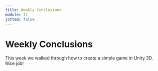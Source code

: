 ```yaml
---
title: Weekly Conclusions
module: 11
jotted: false
---
```


# Weekly Conclusions

This week we walked through how to create a simple game in Unity 3D.  Nice job!